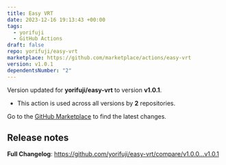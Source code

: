 ```yaml
---
title: Easy VRT
date: 2023-12-16 19:13:43 +00:00
tags:
  - yorifuji
  - GitHub Actions
draft: false
repo: yorifuji/easy-vrt
marketplace: https://github.com/marketplace/actions/easy-vrt
version: v1.0.1
dependentsNumber: "2"
---
```



Version updated for **yorifuji/easy-vrt** to version **v1.0.1**.
- This action is used across all versions by **2** repositories.

Go to the [GitHub Marketplace](https://github.com/marketplace/actions/easy-vrt) to find the latest changes.

## Release notes

**Full Changelog**: https://github.com/yorifuji/easy-vrt/compare/v1.0.0...v1.0.1
